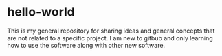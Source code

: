 # hello-world
This is my general repository for sharing ideas and general concepts that are not related to a specific project.
I am new to gitbub and only learning how to use the software along with other new software.
